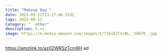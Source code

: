 ```yaml
---
title: "Makeup Bag "
date: 2025-09-12T13:27:46.553Z
tags: 2025-09-12
Category: "  other"
description: 5.xx
image: https://m.media-amazon.com/images/I/71bsE2lSrBL._SX679_.jpg
---
```

https://amzlink.to/az02WRSzTcm9H ad